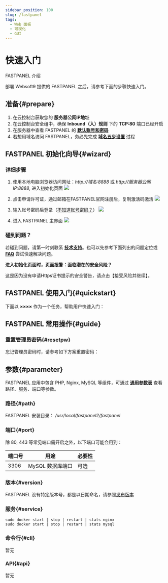 ```yaml
---
sidebar_position: 100
slug: /fastpanel
tags:
  - Web 面板
  - 可视化
  - GUI
---
```


# 快速入门

FASTPANEL 介绍

部署 Websoft9 提供的 FASTPANEL 之后，请参考下面的步骤快速入门。

## 准备{#prepare}

1. 在云控制台获取您的 **服务器公网IP地址** 
2. 在云控制台安全组中，确保 **Inbound（入）规则** 下的 **TCP:80** 端口已经开启
3. 在服务器中查看 FASTPANEL 的 **[默认账号和密码](./user/credentials)**  
4. 若想用域名访问 FASTPANEL，务必先完成 **[域名五步设置](./administrator/domain_step)** 过程

## FASTPANEL 初始化向导{#wizard}

### 详细步骤

1. 使用本地电脑浏览器访问网址：*http://域名:8888* 或 *http://服务器公网IP:8888*, 进入初始化页面
   ![](https://libs.websoft9.com/Websoft9/DocsPicture/zh/fastpanel/fastpanel-init-websoft9.png)

2. 点击申请许可证，通过邮箱在FASTPANEL官网注册后，复制激活码激活
   ![](https://libs.websoft9.com/Websoft9/DocsPicture/zh/fastpanel/fastpanel-active-websoft9.png)
   
3. 输入账号密码后登录（[不知道账号密码？](#账号密码)）
   ![](https://libs.websoft9.com/Websoft9/DocsPicture/zh/fastpanel/fastpanel-login-websoft9.png)
   
4. 进入 FASTPANEL 主界面
   ![](https://libs.websoft9.com/Websoft9/DocsPicture/zh/fastpanel/fastpanel-main-websoft9.png)
   
### 碰到问题？

若碰到问题，请第一时刻联系 **[技术支持](./helpdesk)**。也可以先参考下面列出的问题定位或  **[FAQ](./faq#setup)** 尝试快速解决问题。

**进入初始化页面时，页面报警：面临潜在的安全风险？**  

这是因为没有申请Https证书提示的安全警告，请点击【接受风险并继续】。

## FASTPANEL 使用入门{#quickstart}

下面以 **××××** 作为一个任务，帮助用户快速入门：

## FASTPANEL 常用操作{#guide}

### 重置管理员密码{#resetpw}

忘记管理员密码时，请参考如下方案重置密码：  


## 参数{#parameter}

FASTPANEL 应用中包含 PHP, Nginx, MySQL 等组件，可通过 **[通用参数表](./administrator/parameter)** 查看路径、服务、端口等参数。 

### 路径{#path}

FASTPANEL 安装目录： */usr/local/fastpanel2/fastpanel*    

### 端口{#port}

除 80, 443 等常见端口需开启之外，以下端口可能会用到：  

| 端口号 | 用途                                          | 必要性 |
| ------ | --------------------------------------------- | ------ |
| 3306   | MySQL 数据库端口 | 可选   |

### 版本{#version}

FASTPANEL 没有特定版本号，都是以日期命名，请参照[发布版本](https://fastpanel.direct/changelog)

### 服务{#service}

```shell
sudo docker start | stop | restart | stats nginx
sudo docker start | stop | restart | stats mysql
```

### 命令行{#cli}

暂无

### API{#api}

暂无
